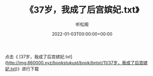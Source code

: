 ﻿---
title:  《37岁，我成了后宫嫔妃.txt》
date:   2022-01-03T00:00:00+00:00
author: 听松阁
layout: post
permalink: /37岁，我成了后宫嫔妃/
categories: 小说
tags: [小说]
---

点击《 [37岁，我成了后宫嫔妃.txt](<a href="http://img.660000.xyz/bookstukust/book/bntxt/11/37" target=_blank>http://img.660000.xyz/bookstukust/book/bntxt/11/37岁，我成了后宫嫔妃.txt)》进行下载